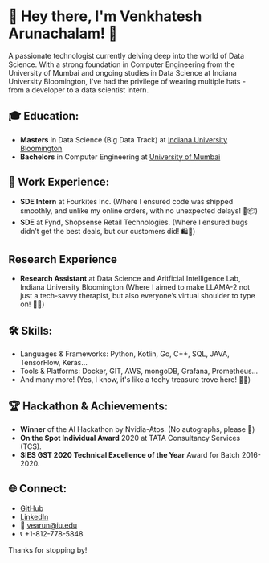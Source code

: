 
# 👋 Hey there, I'm Venkhatesh Arunachalam! 🚀

A passionate technologist currently delving deep into the world of Data Science. With a strong foundation in Computer Engineering from the University of Mumbai and ongoing studies in Data Science at Indiana University Bloomington, I've had the privilege of wearing multiple hats - from a developer to a data scientist intern.

## 🎓 Education:
- **Masters** in Data Science (Big Data Track) at [Indiana University Bloomington](https://www.indiana.edu/)
- **Bachelors** in Computer Engineering at [University of Mumbai](http://www.mu.ac.in/)

## 💼 Work Experience:
- **SDE Intern** at Fourkites Inc. (Where I ensured code was shipped smoothly, and unlike my online orders, with no unexpected delays! 🚢📦)
- **SDE** at Fynd, Shopsense Retail Technologies. (Where I ensured bugs didn’t get the best deals, but our customers did! 🛍️🐞)

## Research Experience
- **Research Assistant** at Data Science and Aritficial Intelligence Lab, Indiana University Bloomington (Where I aimed to make LLAMA-2 not just a tech-savvy therapist, but also everyone’s virtual shoulder to type on! 🦙💬)

## 🛠 Skills:
- Languages & Frameworks: Python, Kotlin, Go, C++, SQL, JAVA, TensorFlow, Keras...
- Tools & Platforms: Docker, GIT, AWS, mongoDB, Grafana, Prometheus... 
- And many more! (Yes, I know, it's like a techy treasure trove here! 🏴‍☠️)

## 🏆 Hackathon & Achievements:
- **Winner** of the AI Hackathon by Nvidia-Atos. (No autographs, please 🤩)
- **On the Spot Individual Award** 2020 at TATA Consultancy Services (TCS).
- **SIES GST 2020 Technical Excellence of the Year** Award for Batch 2016-2020.

## 🌐 Connect:
- [GitHub](https://github.com/venkhatesh)
- [LinkedIn](https://www.linkedin.com/in/venkhatesh-arunachalam/)
- 📧 vearun@iu.edu
- 📞 +1-812-778-5848

Thanks for stopping by!

